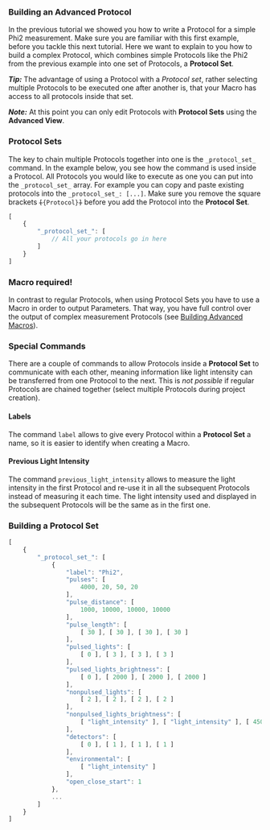 ### Building an Advanced Protocol

In the previous tutorial we showed you how to write a Protocol for a simple Phi2 measurement. Make sure you are familiar with this first example, before you tackle this next tutorial. Here we want to explain to you how to build a complex Protocol, which combines simple Protocols like the Phi2 from the previous example into one set of Protocols, a **Protocol Set**.

***Tip:*** The advantage of using a Protocol with a _Protocol set_, rather selecting multiple Protocols to be executed one after another is, that your Macro has access to all protocols inside that set.

***Note:*** At this point you can only edit Protocols with **Protocol Sets** using the **Advanced View**.

### Protocol Sets

The key to chain multiple Protocols together into one is the `_protocol_set_` command. In the example below, you see how the command is used inside a Protocol. All Protocols you would like to execute as one you can put into the `_protocol_set_` array. For example you can copy and paste existing protocols into the `_protocol_set_: [...]`. Make sure you remove the square brackets <code><s>[</s>{Protocol}<s>]</s></code> before you add the Protocol into the **Protocol Set**.

```javascript
[
    {
        "_protocol_set_": [
            // All your protocols go in here
        ]
    }
]
```

### Macro required!

In contrast to regular Protocols, when using Protocol Sets you have to use a Macro in order to output Parameters. That way, you have full control over the output of complex measurement Protocols (see [Building Advanced Macros](/tutorials/building-advanced_macros)).

### Special Commands

There are a couple of commands to allow Protocols inside a **Protocol Set** to communicate with each other, meaning information like light intensity can be transferred from one Protocol to the next. This is *not possible* if regular Protocols are chained together (select multiple Protocols during project creation).

#### Labels

The command `label` allows to give every Protocol within a **Protocol Set** a name, so it is easier to identify when creating a Macro.

#### Previous Light Intensity

The command `previous_light_intensity` allows to measure the light intensity in the first Protocol and re-use it in all the subsequent Protocols instead of measuring it each time. The light intensity used and displayed in the subsequent Protocols will be the same as in the first one.

### Building a Protocol Set

```javascript
[
    {
        "_protocol_set_": [
            {
                "label": "Phi2",
                "pulses": [
                    4000, 20, 50, 20
                ],
                "pulse_distance": [
                    1000, 10000, 10000, 10000
                ],
                "pulse_length": [
                    [ 30 ], [ 30 ], [ 30 ], [ 30 ]
                ],
                "pulsed_lights": [
                    [ 0 ], [ 3 ], [ 3 ], [ 3 ]
                ],
                "pulsed_lights_brightness": [
                    [ 0 ], [ 2000 ], [ 2000 ], [ 2000 ]
                ],
                "nonpulsed_lights": [
                    [ 2 ], [ 2 ], [ 2 ], [ 2 ]
                ],
                "nonpulsed_lights_brightness": [
                    [ "light_intensity" ], [ "light_intensity" ], [ 4500 ], [ "light_intensity" ]
                ],
                "detectors": [
                    [ 0 ], [ 1 ], [ 1 ], [ 1 ]
                ],
                "environmental": [
                    [ "light_intensity" ]
                ],
                "open_close_start": 1
            },
            ...
        ]
    }
]
```
